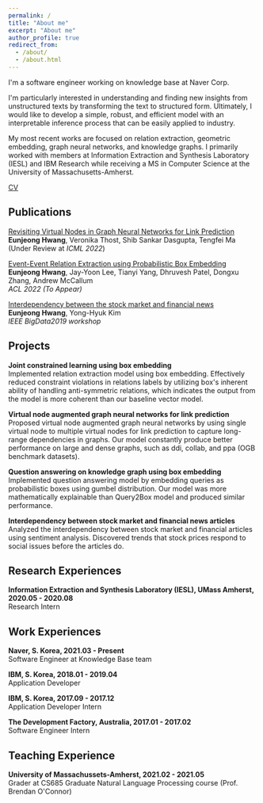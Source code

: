 ```yaml
---
permalink: /
title: "About me"
excerpt: "About me"
author_profile: true
redirect_from: 
  - /about/
  - /about.html
---
```


I'm a software engineer working on knowledge base at Naver Corp. 

I'm particularly interested in understanding and finding new insights from unstructured texts by transforming the text to structured form.
Ultimately, I would like to develop a simple, robust, and efficient model with an interpretable inference process that can be easily applied to industry.

My most recent works are focused on relation extraction, geometric embedding, graph neural networks, and knowledge graphs.
I primarily worked with members at Information Extraction and Synthesis Laboratory (IESL) and IBM Research while receiving a MS in Computer Science at the University of Massachusetts-Amherst.

[CV](https://eujhwang.github.io/files/eunjeong_research_cv.pdf)

Publications
------
[Revisiting Virtual Nodes in Graph Neural Networks for Link Prediction](https://openreview.net/forum?id=ETiaOyNwJW) \
**Eunjeong Hwang**, Veronika Thost, Shib Sankar Dasgupta, Tengfei Ma \
(Under Review at *ICML 2022*)

[Event-Event Relation Extraction using Probabilistic Box Embedding](https://openreview.net/forum?id=USuyAFWEuY) \
**Eunjeong Hwang**, Jay-Yoon Lee, Tianyi Yang, Dhruvesh Patel, Dongxu Zhang, Andrew McCallum \
*ACL 2022 (To Appear)*
   
[Interdependency between the stock market and financial news](https://www.computer.org/csdl/proceedings-article/big-data/2019/09006533/1hJsuZdq0la) \
**Eunjeong Hwang**, Yong-Hyuk Kim \
*IEEE BigData2019 workshop*
   
Projects
------
**Joint constrained learning using box embedding**\
 Implemented relation extraction model using box embedding. 
 Effectively reduced constraint violations in relations labels by utilizing box's inherent ability of handling anti-symmetric relations, 
 which indicates the output from the model is more coherent than our baseline vector model.

**Virtual node augmented graph neural networks for link prediction**\
 Proposed virtual node augmented graph neural networks by using single virtual node to multiple virtual nodes for link prediction to capture long-range dependencies in graphs.
 Our model constantly produce better performance on large and dense graphs, such as ddi, collab, and ppa (OGB benchmark datasets).   

**Question answering on knowledge graph using box embedding**\
  Implemented question answering model by embedding queries as probabilistic boxes using gumbel distribution.
  Our model was more mathematically explainable than Query2Box model and produced similar performance.

**Interdependency between stock market and financial news articles**\
  Analyzed the interdependency between stock market and financial articles using sentiment analysis. 
  Discovered trends that stock prices respond to social issues before the articles do. 

Research Experiences
------
**Information Extraction and Synthesis Laboratory (IESL), UMass Amherst, 2020.05 - 2020.08**\
Research Intern
  
Work Experiences
------
**Naver, S. Korea, 2021.03 - Present**\
Software Engineer at Knowledge Base team

**IBM, S. Korea, 2018.01 - 2019.04**\
Application Developer

**IBM, S. Korea, 2017.09 - 2017.12**\
Application Developer Intern

**The Development Factory, Australia, 2017.01 - 2017.02**\
Software Engineer Intern

Teaching Experience
------
**University of Massachussets-Amherst, 2021.02 - 2021.05**\
Grader at CS685 Graduate Natural Language Processing course (Prof. Brendan O'Connor)